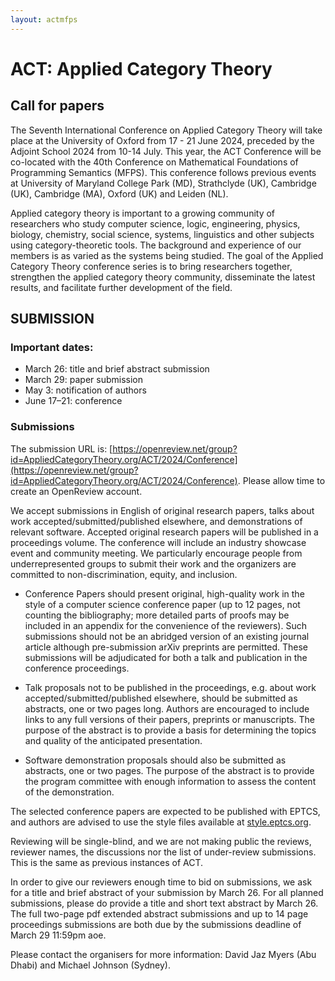 ```yaml
---
layout: actmfps
---
```


# ACT: Applied Category Theory

## Call for papers

The Seventh International Conference on Applied Category Theory will take place at the University of Oxford from 17 - 21 June 2024, preceded by the Adjoint School 2024 from 10-14 July. This year, the ACT Conference will be co-located with the 40th Conference on Mathematical Foundations of Programming Semantics (MFPS). This conference follows previous events at University of Maryland College Park (MD), Strathclyde (UK), Cambridge (UK), Cambridge (MA), Oxford (UK) and Leiden (NL). 

Applied category theory is important to a growing community of researchers who study computer science, logic, engineering, physics, biology, chemistry, social science, systems, linguistics and other subjects using category-theoretic tools. The background and experience of our members is as varied as the systems being studied. The goal of the Applied Category Theory conference series is to bring researchers together, strengthen the applied category theory community, disseminate the latest results, and facilitate further development of the field.


## SUBMISSION

### Important dates: 

* March 26: title and brief abstract submission
* March 29: paper submission
* May 3: notification of authors
* June 17–21: conference

### Submissions 



The submission URL is:
[https://openreview.net/group?id=AppliedCategoryTheory.org/ACT/2024/Conference](https://openreview.net/group?id=AppliedCategoryTheory.org/ACT/2024/Conference).
Please allow time to create an OpenReview account. 

We accept submissions in English of original research papers, talks about work accepted/submitted/published elsewhere, and demonstrations of relevant software. Accepted original research papers will be published in a proceedings volume. The conference will include an industry showcase event and community meeting. We particularly encourage people from underrepresented groups to submit their work and the organizers are committed to non-discrimination, equity, and inclusion.

* Conference Papers should present original, high-quality work in the style of a computer science conference paper (up to 12 pages, not counting the bibliography; more detailed parts of proofs may be included in an appendix for the convenience of the reviewers). Such submissions should not be an abridged version of an existing journal article although pre-submission arXiv preprints are permitted. These submissions will be adjudicated for both a talk and publication in the conference proceedings.

* Talk proposals not to be published in the proceedings, e.g. about work accepted/submitted/published elsewhere, should be submitted as abstracts, one or two pages long. Authors are encouraged to include links to any full versions of their papers, preprints or manuscripts. The purpose of the abstract is to provide a basis for determining the topics and quality of the anticipated presentation.

* Software demonstration proposals should also be submitted as abstracts, one or two pages. The purpose of the abstract is to provide the program committee with enough information to assess the content of the demonstration. 

The selected conference papers are expected to be published with EPTCS, and authors are advised to use the style files available at [style.eptcs.org](https://style.eptcs.org).

Reviewing will be single-blind, and we are not making public the reviews, reviewer names, the discussions nor the list of under-review submissions. This is the same as previous instances of ACT.

In order to give our reviewers enough time to bid on submissions, we ask for a title and brief abstract of your submission by March 26. 
For all planned submissions, please do provide a title and short text abstract by March 26.
The full two-page pdf extended abstract submissions and up to 14 page proceedings submissions are both due by the submissions deadline of March 29 11:59pm aoe.


Please contact the organisers for more information: 
David Jaz Myers (Abu Dhabi) and Michael Johnson (Sydney).

